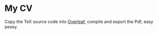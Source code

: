# My CV
Copy the TeX source code into [Overleaf](https://overleaf.com), compile and export the Pdf, easy peasy.
